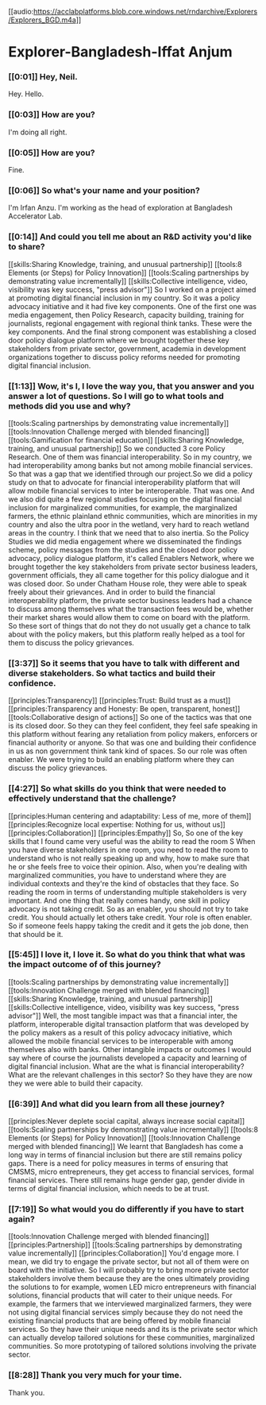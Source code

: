 [[audio:https://acclabplatforms.blob.core.windows.net/rndarchive/Explorers/Explorers_BGD.m4a]]

# Explorer\-Bangladesh\-Iffat Anjum

### [[0:01]] Hey, Neil\.

Hey\. Hello\.

### [[0:03]] How are you?

I'm doing all right\.

### [[0:05]] How are you?

Fine\.

### [[0:06]] So what's your name and your position?

I'm Irfan Anzu\. I'm working as the head of exploration at Bangladesh Accelerator Lab\.

### [[0:14]] And could you tell me about an R&D activity you'd like to share?

[[skills:Sharing Knowledge, training, and unusual partnership]]
[[tools:8 Elements (or Steps) for Policy Innovation]]
[[tools:Scaling partnerships by demonstrating value incrementally]]
[[skills:Collective intelligence, video, visibility was key success, "press advisor"]]
So I worked on a project aimed at promoting digital financial inclusion in my country\. So it was a policy advocacy initiative and it had five key components\. One of the first one was media engagement, then Policy Research, capacity building, training for journalists, regional engagement with regional think tanks\. These were the key components\. And the final strong component was establishing a closed door policy dialogue platform where we brought together these key stakeholders from private sector, government, academia in development organizations together to discuss policy reforms needed for promoting digital financial inclusion\.

### [[1:13]] Wow, it's I, I love the way you, that you answer and you answer a lot of questions\. So I will go to what tools and methods did you use and why?

[[tools:Scaling partnerships by demonstrating value incrementally]]
[[tools:Innovation Challenge merged with blended financing]]
[[tools:Gamification for financial education]]
[[skills:Sharing Knowledge, training, and unusual partnership]]
So we conducted 3 core Policy Research\. One of them was financial interoperability\. So in my country, we had interoperability among banks but not among mobile financial services\. So that was a gap that we identified through our project\.So we did a policy study on that to advocate for financial interoperability platform that will allow mobile financial services to inter be interoperable\. That was one\. And we also did quite a few regional studies focusing on the digital financial inclusion for marginalized communities, for example, the marginalized farmers, the ethnic plainland ethnic communities, which are minorities in my country and also the ultra poor in the wetland, very hard to reach wetland areas in the country\. I think that we need that to also inertia\. So the Policy Studies we did media engagement where we disseminated the findings scheme, policy messages from the studies and the closed door policy advocacy, policy dialogue platform, it's called Enablers Network, where we brought together the key stakeholders from private sector business leaders, government officials, they all came together for this policy dialogue and it was closed door\. So under Chatham House role, they were able to speak freely about their grievances\. And in order to build the financial interoperability platform, the private sector business leaders had a chance to discuss among themselves what the transaction fees would be, whether their market shares would allow them to come on board with the platform\. So these sort of things that do not they do not usually get a chance to talk about with the policy makers, but this platform really helped as a tool for them to discuss the policy grievances\.

### [[3:37]] So it seems that you have to talk with different and diverse stakeholders\. So what tactics and build their confidence\.

[[principles:Transparency]]
[[principles:Trust: Build trust as a must]]
[[principles:Transparency and Honesty: Be open, transparent, honest]]
[[tools:Collaborative design of actions]]
So one of the tactics was that one is its closed door\. So they can they feel confident, they feel safe speaking in this platform without fearing any retaliation from policy makers, enforcers or financial authority or anyone\. So that was one and building their confidence in us as non government think tank kind of spaces\. So our role was often enabler\. We were trying to build an enabling platform where they can discuss the policy grievances\.

### [[4:27]] So what skills do you think that were needed to effectively understand that the challenge?

[[principles:Human centering and adaptability: Less of me, more of them]]
[[principles:Recognize local expertise: Nothing for us, without us]]
[[principles:Collaboration]]
[[principles:Empathy]]
So, So one of the key skills that I found came very useful was the ability to read the room S When you have diverse stakeholders in one room, you need to read the room to understand who is not really speaking up and why, how to make sure that he or she feels free to voice their opinion\. Also, when you're dealing with marginalized communities, you have to understand where they are individual contexts and they're the kind of obstacles that they face\. So reading the room in terms of understanding multiple stakeholders is very important\. And one thing that really comes handy, one skill in policy advocacy is not taking credit\. So as an enabler, you should not try to take credit\. You should actually let others take credit\. Your role is often enabler\. So if someone feels happy taking the credit and it gets the job done, then that should be it\.

### [[5:45]] I love it, I love it\. So what do you think that what was the impact outcome of of this journey?

[[tools:Scaling partnerships by demonstrating value incrementally]]
[[tools:Innovation Challenge merged with blended financing]]
[[skills:Sharing Knowledge, training, and unusual partnership]]
[[skills:Collective intelligence, video, visibility was key success, "press advisor"]]
Well, the most tangible impact was that a financial inter, the platform, interoperable digital transaction platform that was developed by the policy makers as a result of this policy advocacy initiative, which allowed the mobile financial services to be interoperable with among themselves also with banks\. Other intangible impacts or outcomes I would say where of course the journalists developed a capacity and learning of digital financial inclusion\. What are the what is financial interoperability? What are the relevant challenges in this sector? So they have they are now they we were able to build their capacity\.

### [[6:39]] And what did you learn from all these journey?

[[principles:Never deplete social capital, always increase social capital]]
[[tools:Scaling partnerships by demonstrating value incrementally]]
[[tools:8 Elements (or Steps) for Policy Innovation]]
[[tools:Innovation Challenge merged with blended financing]]
We learnt that Bangladesh has come a long way in terms of financial inclusion but there are still remains policy gaps\. There is a need for policy measures in terms of ensuring that CMSMS, micro entrepreneurs, they get access to financial services, formal financial services\. There still remains huge gender gap, gender divide in terms of digital financial inclusion, which needs to be at trust\.

### [[7:19]] So what would you do differently if you have to start again?

[[tools:Innovation Challenge merged with blended financing]]
[[principles:Partnership]]
[[tools:Scaling partnerships by demonstrating value incrementally]]
[[principles:Collaboration]]
You'd engage more\. I mean, we did try to engage the private sector, but not all of them were on board with the initiative\. So I will probably try to bring more private sector stakeholders involve them because they are the ones ultimately providing the solutions to for example, women LED micro entrepreneurs with financial solutions, financial products that will cater to their unique needs\. For example, the farmers that we interviewed marginalized farmers, they were not using digital financial services simply because they do not need the existing financial products that are being offered by mobile financial services\. So they have their unique needs and its is the private sector which can actually develop tailored solutions for these communities, marginalized communities\. So more prototyping of tailored solutions involving the private sector\.

### [[8:28]] Thank you very much for your time\.

Thank you\.

